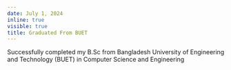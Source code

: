```yaml
---
date: July 1, 2024
inline: true
visible: true
title: Graduated From BUET
---
```

<p> Successfully completed my B.Sc from Bangladesh University of Engineering and Technology (BUET) in Computer Science and Engineering </p>